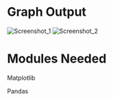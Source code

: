 # Graph Output

![Screenshot_1](https://user-images.githubusercontent.com/64541739/153346338-6e56eb4c-eb51-46be-a120-2be2cfdb0b19.png)
![Screenshot_2](https://user-images.githubusercontent.com/64541739/153346343-2c5dc2c5-630e-414f-84c6-4c0b7834240e.png)

# Modules Needed 

Matplotlib

Pandas
